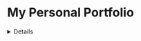 # My Personal Portfolio
<details>
    This portfolio is a continuous work in progress and will keep evolving as I improve my skills. 
    Feel free to explore and provide feedback! For more details and updates, visit this portfolio 
    repository.

    ⭐️ Star the Repo
    If you find this project helpful or interesting, please consider starring the repository! 
    Your support is greatly appreciated and motivates me to continue improving and adding new 
    features.

    Clone the Portfolio Repository
    Open your terminal or command prompt
    Run the following command to clone the repository:
    git clone https://github.com/JOSHUA-A69/My-Personal-Portfolio-

    Setting Up EmailJS for Contact Form
    Step 1: Sign Up for EmailJS
    Go to the EmailJS website.
    Sign up for a free account if you don't already have one.

    Step 2: Create an EmailJS Service
    Once logged in, navigate to the "Email Services" section.
    Click "Add new service" and follow the prompts to configure your email service. 
    You will link it to your email provider (such as Gmail, Outlook, etc.).

    Step 3: Create an EmailJS Template
    Go to the "Email Templates" section.

    Step 4: Obtain Your EmailJS API Key
    Go to the "Account" section (usually under your profile or settings).
    You will find your User ID here, which acts as your API key.

    Step 5: Obtain Your Service ID and Template ID
    Go to the "Email Services" section and select the service you created. 
    Your Service ID will be listed there.
    Go to the "Email Templates" section and select the template you created. 
    Your Template ID will be listed there.

    Integrating EmailJS with the Contact Form
    Create configuration files:
    You need to create three configuration files to store your EmailJS keys.

    service_config.js:
    export const serviceID = 'YOUR_SERVICE_ID';

    template_config.js:
    export const templateID = 'YOUR_TEMPLATE_ID';

    config.js:
    export const EMAILJS_USER_ID = 'YOUR_EMAILJS_USER_ID';

    Include EmailJS script:
    Make sure to include the EmailJS script in your HTML file:
    <script type="text/javascript" src="https://cdn.emailjs.com/dist/email.min.js"></script>
    <script type="text/javascript">
        (function() {
            emailjs.init('YOUR_EMAILJS_USER_ID');
        })();
    </script>

    Example
    Here is a brief overview of how the script.js file works:
    // Importing keys from separate config files
    import { serviceID } from './service_config.js';
    import { templateID } from './template_config.js';
    import { EMAILJS_USER_ID } from '../pages/config.js';

    document.addEventListener('DOMContentLoaded', () => {
        // Initialize EmailJS
        emailjs.init(EMAILJS_USER_ID);

        // Attach the sendMail function to form submission
        const contactForm = document.getElementById('contactForm');
        if (contactForm) {
            contactForm.addEventListener('submit', validateForm);
        }
    });
     Usage
    Open the contact form:
    Navigate to the page with the contact form.
    Fill out the form:
    Enter your details and message.
    Submit the form:
    Click on the submit button to send the email.

    Important Note:This method of sending emails is not secure. 
    It exposes your API key and other sensitive information in the client-side code, 
    which can be accessed by anyone visiting your site.For production applications, 
    consider using a server-side solution to handle sensitive information securely.
  </details>
  

    
 